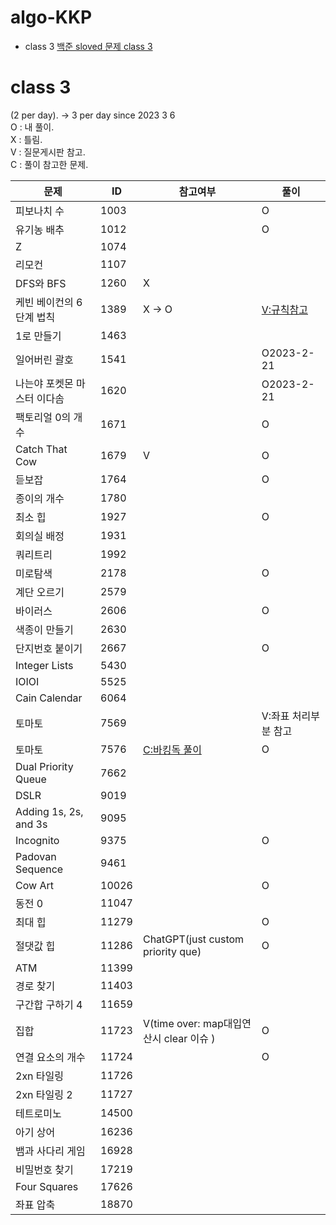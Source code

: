 # algo-KKP

- class 3 [백준 sloved 문제 class 3](https://solved.ac/en/class/3)



# class 3  
(2 per day). -> 3 per day since 2023 3 6    
O : 내 풀이.    
X : 틀림.   
V : 질문게시판 참고.    
C : 풀이 참고한 문제.    

|문제|ID|참고여부|풀이|
|-------|---|---|---|
|피보나치 수|1003||O|
|유기농 배추|1012||O|
|Z|1074|||
|리모컨|1107|||
|DFS와 BFS|1260|X||
|케빈 베이컨의 6단계 법칙|1389|X -> O|[V:규칙참고](https://velog.io/@jxlhe46/백준-1389번.-케빈-베이컨의-6단계-법칙)|
|1로 만들기|1463|||
|일어버린 괄호|1541||O2023-2-21|
|나는야 포켓몬 마스터 이다솜|1620||O2023-2-21|
|팩토리얼 0의 개수|1671||O|
|Catch That Cow|1679|V|O|
|듣보잡|1764||O|
|종이의 개수|1780|||
|최소 힙|1927||O|
|회의실 배정|1931|||
|쿼리트리|1992|||
|미로탐색|2178||O|
|계단 오르기|2579|||
|바이러스|2606||O|
|색종이 만들기|2630|||
|단지번호 붙이기|2667||O|
|Integer Lists|5430|||
|IOIOI|5525|||
|Cain Calendar|6064|||
|토마토|7569||V:좌표 처리부분 참고|
|토마토|7576|[C:바킹독 풀이](https://blog.encrypted.gg/941)|O|
|Dual Priority Queue|7662|||
|DSLR|9019|||
|Adding 1s, 2s, and 3s|9095|||
|Incognito|9375||O|
|Padovan Sequence|9461|||
|Cow Art|10026||O|
|동전 0|11047|||
|최대 힙|11279||O|
|절댓값 힙|11286|ChatGPT(just custom priority que)|O|
|ATM|11399|||
|경로 찾기|11403|||
|구간합 구하기 4|11659|||
|집합|11723|V(time over: map대입연산시 clear 이슈 )|O|
|연결 요소의 개수|11724||O|
|2xn 타일링|11726|||
|2xn 타일링 2|11727|||
|테트로미노|14500|||
|아기 상어|16236|||
|뱀과 사다리 게임|16928|||
|비밀번호 찾기|17219|||
|Four Squares|17626|||
|좌표 압축|18870|||
